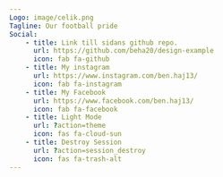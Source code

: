 ```yaml
---
Logo: image/celik.png
Tagline: Our football pride
Social:
    - title: Link till sidans github repo.
      url: https://github.com/beha20/design-example 
      icon: fab fa-github
    - title: My instagram
      url: https://www.instagram.com/ben.haj13/
      icon: fab fa-instagram
    - title: My Facebook
      url: https://www.facebook.com/ben.haj13/
      icon: fab fa-facebook
    - title: Light Mode
      url: ?action=theme
      icon: fas fa-cloud-sun
    - title: Destroy Session
      url: ?action=session_destroy
      icon: fas fa-trash-alt
---
```


